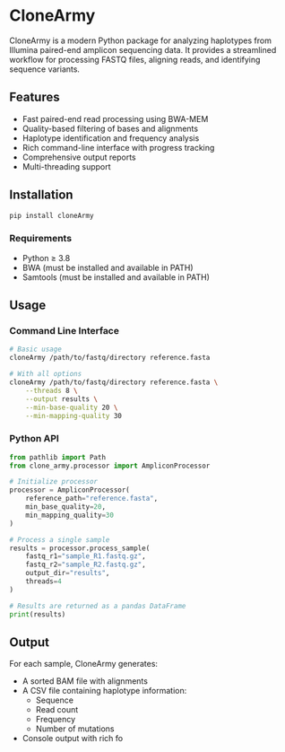 # CloneArmy

CloneArmy is a modern Python package for analyzing haplotypes from Illumina paired-end amplicon sequencing data. It provides a streamlined workflow for processing FASTQ files, aligning reads, and identifying sequence variants.

## Features

- Fast paired-end read processing using BWA-MEM
- Quality-based filtering of bases and alignments
- Haplotype identification and frequency analysis
- Rich command-line interface with progress tracking
- Comprehensive output reports
- Multi-threading support

## Installation

```bash
pip install cloneArmy
```

### Requirements

- Python ≥ 3.8
- BWA (must be installed and available in PATH)
- Samtools (must be installed and available in PATH)

## Usage

### Command Line Interface

```bash
# Basic usage
cloneArmy /path/to/fastq/directory reference.fasta

# With all options
cloneArmy /path/to/fastq/directory reference.fasta \
    --threads 8 \
    --output results \
    --min-base-quality 20 \
    --min-mapping-quality 30
```

### Python API

```python
from pathlib import Path
from clone_army.processor import AmpliconProcessor

# Initialize processor
processor = AmpliconProcessor(
    reference_path="reference.fasta",
    min_base_quality=20,
    min_mapping_quality=30
)

# Process a single sample
results = processor.process_sample(
    fastq_r1="sample_R1.fastq.gz",
    fastq_r2="sample_R2.fastq.gz",
    output_dir="results",
    threads=4
)

# Results are returned as a pandas DataFrame
print(results)
```

## Output

For each sample, CloneArmy generates:
- A sorted BAM file with alignments
- A CSV file containing haplotype information:
  - Sequence
  - Read count
  - Frequency
  - Number of mutations
- Console output with rich fo